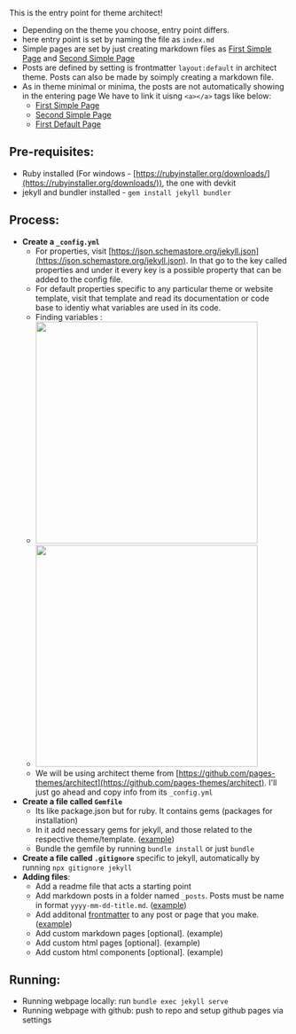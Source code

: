This is the entry point for theme architect!

- Depending on the theme you choose, entry point differs.
- here entry point is set by naming the file as `index.md`
- Simple pages are set by just creating markdown files as [First Simple Page](first-simple-page) and [Second Simple Page](second-simple-page)
- Posts are defined by setting is frontmatter `layout:default` in architect theme. Posts can also be made by soimply creating a markdown file.
- As in theme minimal or minima, the posts are not automatically showing in the entering page We have to link it uisng `<a></a>` tags like below:
  - [First Simple Page](first-simple-page)
  - [Second Simple Page](second-simple-page)
  - [First Default Page](first-default-page)

## **Pre-requisites:**

- Ruby installed (For windows - [https://rubyinstaller.org/downloads/](https://rubyinstaller.org/downloads/)), the one with devkit
- jekyll and bundler installed - `gem install jekyll bundler`

## **Process:**

- **Create a `_config.yml`**
  - For properties, visit [https://json.schemastore.org/jekyll.json](https://json.schemastore.org/jekyll.json). In that go to the key called properties and under it every key is a possible property that can be added to the config file.
  - For default properties specific to any particular theme or website template, visit that template and read its documentation or code base to identiy what variables are used in its code.
  - Finding variables :
  - <img src='https://github.com/user-attachments/assets/04612ac5-0aba-45f2-8b2e-fdea9d482f74' width='400'/>
  - <img src='https://github.com/user-attachments/assets/045f61eb-3b55-407a-9ace-a021514d1913' width='400'/>
  - We will be using architect theme from [https://github.com/pages-themes/architect](https://github.com/pages-themes/architect). I'll just go ahead and copy info from its `_config.yml`
- **Create a file called `Gemfile`**
  - Its like package.json but for ruby. It contains gems (packages for installation)
  - In it add necessary gems for jekyll, and those related to the respective theme/template. ([example]())
  - Bundle the gemfile by running `bundle install` or just `bundle`
- **Create a file called `.gitignore`** specific to jekyll, automatically by running `npx gitignore jekyll`
- **Adding files**:
  - Add a readme file that acts a starting point
  - Add markdown posts in a folder named `_posts`. Posts must be name in format `yyyy-mm-dd-title.md`. ([example]())
  - Add additonal [frontmatter](https://jekyllrb.com/docs/front-matter/) to any post or page that you make. ([example]())
  - Add custom markdown pages [optional]. (example)
  - Add custom html pages [optional]. (example)
  - Add custom html components [optional]. (example)

## **Running:**

- Running webpage locally: run `bundle exec jekyll serve`
- Running webpage with github: push to repo and setup github pages via settings
